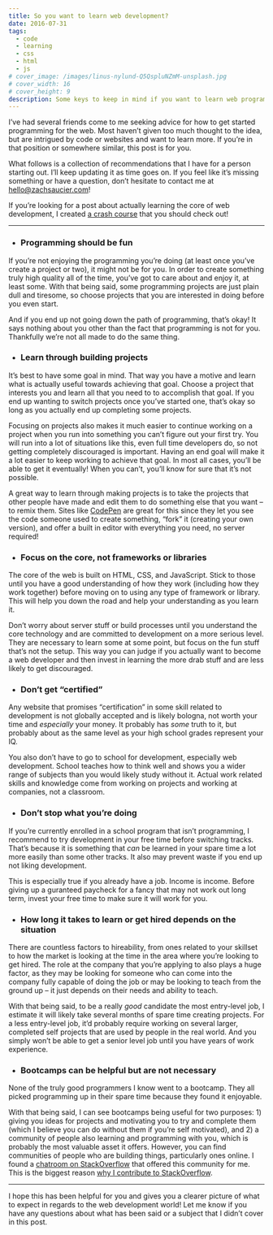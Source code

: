 ```yaml
---
title: So you want to learn web development?
date: 2016-07-31
tags:
  - code
  - learning
  - css
  - html
  - js
# cover_image: /images/linus-nylund-Q5QspluNZmM-unsplash.jpg
# cover_width: 16
# cover_height: 9
description: Some keys to keep in mind if you want to learn web programming.
---
```


I’ve had several friends come to me seeking advice for how to get started programming for the web. Most haven’t given too much thought to the idea, but are intrigued by code or websites and want to learn more. If you’re in that position or somewhere similar, this post is for you.

What follows is a collection of recommendations that I have for a person starting out. I’ll keep updating it as time goes on. If you feel like it’s missing something or have a question, don’t hesitate to contact me at hello@zachsaucier.com!

<span class="excerpt-marker"></span>

If you’re looking for a post about actually learning the core of web development, I created <a href="https://zachsaucier.com/blog/blog/2015/09/26/the-why-and-what-of-web-development/">a crash course</a> that you should check out!

<hr>

- <h3>Programming should be fun</h3>

If you’re not enjoying the programming you’re doing (at least once you’ve create a project or two), it might not be for you. In order to create something truly high quality all of the time, you’ve got to care about and enjoy it, at least some. With that being said, some programming projects are just plain dull and tiresome, so choose projects that you are interested in doing before you even start.

And if you end up not going down the path of programming, that’s okay! It says nothing about you other than the fact that programming is not for you. Thankfully we’re not all made to do the same thing.

- <h3>Learn through building projects</h3>

It’s best to have some goal in mind. That way you have a motive and learn what is actually useful towards achieving that goal. Choose a project that interests you and learn all that you need to to accomplish that goal. If you end up wanting to switch projects once you’ve started one, that’s okay so long as you actually end up completing some projects.

Focusing on projects also makes it much easier to continue working on a project when you run into something you can’t figure out your first try. You will run into a lot of situations like this, even full time developers do, so not getting completely discouraged is important. Having an end goal will make it a lot easier to keep working to achieve that goal. In most all cases, you’ll be able to get it eventually! When you can’t, you’ll know for sure that it’s not possible.

A great way to learn through making projects is to take the projects that other people have made and edit them to do something else that you want – to remix them. Sites like <a href="https://codepen.io/">CodePen</a> are great for this since they let you see the code someone used to create something, “fork” it (creating your own version), and offer a built in editor with everything you need, no server required!

- <h3>Focus on the core, not frameworks or libraries</h3>

The core of the web is built on HTML, CSS, and JavaScript. Stick to those until you have a good understanding of how they work (including how they work together) before moving on to using any type of framework or library. This will help you down the road and help your understanding as you learn it.

Don’t worry about server stuff or build processes until you understand the core technology and are committed to development on a more serious level. They are necessary to learn some at some point, but focus on the fun stuff that’s not the setup. This way you can judge if you actually want to become a web developer and then invest in learning the more drab stuff and are less likely to get discouraged.

- <h3>Don’t get “certified”</h3>

Any website that promises “certification” in some skill related to development is not globally accepted and is likely bologna, not worth your time and _especially_ your money. It probably has _some_ truth to it, but probably about as the same level as your high school grades represent your IQ.

You also don’t have to go to school for development, especially web development. School teaches how to think well and shows you a wider range of subjects than you would likely study without it. Actual work related skills and knowledge come from working on projects and working at companies, not a classroom.

- <h3>Don’t stop what you’re doing</h3>

If you’re currently enrolled in a school program that isn’t programming, I recommend to try development in your free time before switching tracks. That’s because it is something that _can_ be learned in your spare time a lot more easily than some other tracks. It also may prevent waste if you end up not liking development.

This is especially true if you already have a job. Income is income. Before giving up a guranteed paycheck for a fancy that may not work out long term, invest your free time to make sure it will work for you.

- <h3>How long it takes to learn or get hired depends on the situation</h3>

There are countless factors to hireability, from ones related to your skillset to how the market is looking at the time in the area where you’re looking to get hired. The role at the company that you’re applying to also plays a huge factor, as they may be looking for someone who can come into the company fully capable of doing the job or may be looking to teach from the ground up – it just depends on their needs and ability to teach.

With that being said, to be a really _good_ candidate the most entry-level job, I estimate it will likely take several months of spare time creating projects. For a less entry-level job, it’d probably require working on several larger, completed self projects that are used by people in the real world. And you simply won’t be able to get a senior level job until you have years of work experience.

- <h3>Bootcamps can be helpful but are not necessary</h3>

None of the truly good programmers I know went to a bootcamp. They all picked programming up in their spare time because they found it enjoyable.

With that being said, I can see bootcamps being useful for two purposes: 1) giving you ideas for projects and motivating you to try and complete them (which I believe you can do without them if you’re self motivated), and 2) a community of people also learning and programming with you, which is probably the most valuable asset it offers. However, you can find communities of people who are building things, particularly ones online. I found a <a href="https://chat.stackoverflow.com/rooms/29074/html-css-webdesign">chatroom on StackOverflow</a> that offered this community for me. This is the biggest reason <a href="https://zachsaucier.com/blog/blog/2015/01/01/why-i-still-contribute-to-stack-overflow/">why I contribute to StackOverflow</a>.

<hr>

I hope this has been helpful for you and gives you a clearer picture of what to expect in regards to the web development world! Let me know if you have any questions about what has been said or a subject that I didn’t cover in this post.
